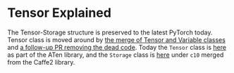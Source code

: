 # Tensor Explained

The Tensor-Storage structure is preserved to the latest PyTorch today.
Tensor class is moved around by [the merge of Tensor and Variable classes](https://github.com/pytorch/pytorch/pull/5225) and [a follow-up PR removing the dead code](https://github.com/pytorch/pytorch/pull/5417).
Today the `Tensor` class is [here](https://github.com/pytorch/pytorch/blob/v2.6.0/aten/src/ATen/templates/TensorBody.h#L92) as part of the ATen library,
and the `Storage` class is [here](https://github.com/pytorch/pytorch/blob/v2.6.0/c10/core/Storage.h#L19) under `c10` merged from the Caffe2 library.
